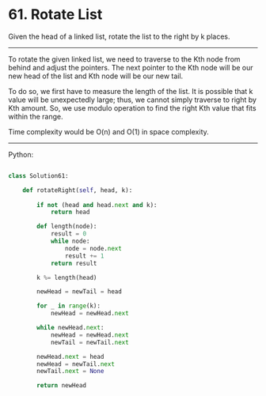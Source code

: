 # 61. Rotate List

Given the head of a linked list, rotate the list to the right by k places.

---

To rotate the given linked list, we need to traverse to the Kth node from
behind and adjust the pointers. The next pointer to the Kth node will be our
new head of the list and Kth node will be our new tail.

To do so, we first have to measure the length of the list. It is possible that
k value will be unexpectedly large; thus, we cannot simply traverse to right by
Kth amount. So, we use modulo operation to find the right Kth value that fits
within the range.

Time complexity would be O(n) and O(1) in space complexity.

---

Python:

```python

class Solution61:

    def rotateRight(self, head, k):
        
        if not (head and head.next and k):
            return head

        def length(node):
            result = 0
            while node:
                node = node.next
                result += 1
            return result

        k %= length(head)

        newHead = newTail = head

        for _ in range(k):
            newHead = newHead.next

        while newHead.next:
            newHead = newHead.next
            newTail = newTail.next

        newHead.next = head
        newHead = newTail.next
        newTail.next = None

        return newHead

```

